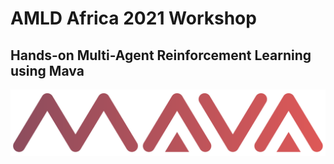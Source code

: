 # AMLD Africa 2021 Workshop
## Hands-on Multi-Agent Reinforcement Learning using Mava
<img src="https://raw.githubusercontent.com/instadeepai/Mava/develop/docs/images/mava.png" />
